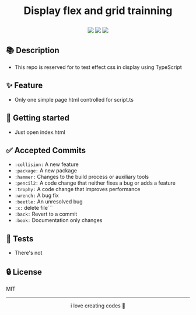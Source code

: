 <h1 align="center">

Display flex and grid trainning

</h1>

<p align="center">
	<p align="center">    
	 <img src="https://img.shields.io/badge/always-LEARNING-RED.svg"/>
	 <img src="https://img.shields.io/github/stars/GledsonS831/twitter-resonsive-react?style=social"/>    
	 <img src="https://img.shields.io/twitter/url?style=social&url=https%3A%2F%2Ftwitter.com%2FgledsonDev"/>
	</p>
 </p>

## 📚 Description 
- This repo is reserved for to test effect css in display using TypeScript

## ✨ Feature
- Only one simple page html controlled for script.ts

## 🚀 Getting started  
- Just open index.html

## ✅ Accepted Commits

- `:collision:` A new feature
- `:package:` A new package
- `:hammer:` Changes to the build process or auxiliary tools
- `:pencil2:` A code change that neither fixes a bug or adds a feature
- `:trophy:` A code change that improves performance
- `:wrench:` A bug fix
- `:beetle:` An unresolved bug
- `:x:` delete file```
- `:back:` Revert to a commit
- `:book:` Documentation only changes

## 📝 Tests  
- There's not

## 🔒 License
MIT

---

<p align="center">
	i love creating codes 💜
</p>